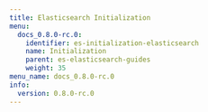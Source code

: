 ```yaml
---
title: Elasticsearch Initialization
menu:
  docs_0.8.0-rc.0:
    identifier: es-initialization-elasticsearch
    name: Initialization
    parent: es-elasticsearch-guides
    weight: 35
menu_name: docs_0.8.0-rc.0
info:
  version: 0.8.0-rc.0
---
```


